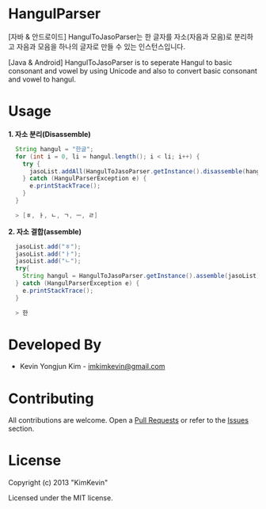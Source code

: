 # HangulParser
[자바 & 안드로이드] HangulToJasoParser는 한 글자를 자소(자음과 모음)로 분리하고 자음과 모음을 하나의 글자로 만들 수 있는 인스턴스입니다.

[Java & Android] HangulToJasoParser is to seperate Hangul to basic consonant and vowel by using Unicode and also to convert basic consonant and vowel to hangul.

# Usage

**1. 자소 분리(Disassemble)**

```java
  String hangul = "한글";
  for (int i = 0, li = hangul.length(); i < li; i++) {
    try {
      jasoList.addAll(HangulToJasoParser.getInstance().disassemble(hangul.charAt(i)));
    } catch (HangulParserException e) {
      e.printStackTrace();
    }
  }
  
  > [ㅎ, ㅏ, ㄴ, ㄱ, ㅡ, ㄹ]
```

**2. 자소 결합(assemble)**
```java
  jasoList.add("ㅎ");
  jasoList.add("ㅏ");
  jasoList.add("ㄴ");
  try{
    String hangul = HangulToJasoParser.getInstance().assemble(jasoList);
  } catch (HangulParserException e) {
    e.printStackTrace();
  }
  
  > 한
```

# Developed By
* Kevin Yongjun Kim - imkimkevin@gmail.com

# Contributing
All contributions are welcome. Open a [Pull Requests](https://github.com/kimkevin/HangulToJasoParser/pulls) or refer to
the [Issues](https://github.com/kimkevin/HangulToJasoParser/issues) section.

# License
Copyright (c) 2013 "KimKevin"

Licensed under the MIT license.

